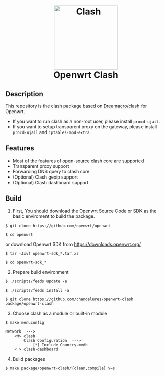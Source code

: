 <h1 align="center">
  <img src="https://github.com/Dreamacro/clash/raw/master/docs/logo.png"
   alt="Clash" width="200" align="center">
  <br>Openwrt Clash<br>
</h1>

## Description

This repository is the clash package based on
[Dreamacro/clash](https://github.com/Dreamacro/clash) for Openwrt.

- If you want to run clash as a non-root user, please install `procd-ujail`.
- If you want to setup transparent proxy on the gateway, please install `procd-ujail` and `iptables-mod-extra`.

## Features

- Most of the features of open-source clash core are supported
- Transparent proxy support
- Forwarding DNS query to clash core
- (Optional) Clash geoip support
- (Optional) Clash dashboard support

## Build

1. First, You should download the Openwrt Source Code or SDK as the basic enviroment
   to build the package.

```shell
$ git clone https://github.com/openwrt/openwrt

$ cd openwrt
```

or download Openwrt SDK from https://downloads.openwrt.org/

```shell
$ tar -Jxvf openwrt-sdk_*.tar.xz

$ cd openwrt-sdk_*
```

2. Prepare build environment

```shell
$ ./scripts/feeds update -a

$ ./scripts/feeds install -a

$ git clone https://github.com/chandelures/openwrt-clash package/openwrt-clash
```

3. Choose clash as a module or built-in module

```shell
$ make menuconfig

Network  --->
    <M> clash
        Clash Configuration  --->
            [*] Include Country.mmdb
    < > clash-dashboard
```

4. Build packages

```shell
$ make package/openwrt-clash/{clean,compile} V=s
```
